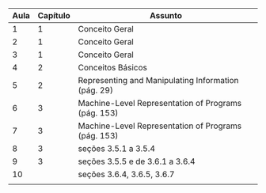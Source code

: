 
| Aula | Capítulo | Assunto                                             |
| ---- | -------- | --------------------------------------------------- |
| 1    | 1        | Conceito Geral                                      |
| 2    | 1        | Conceito Geral                                      |
| 3    | 1        | Conceito Geral                                      |
| 4    | 2        | Conceitos Básicos                                   |
| 5    | 2        | Representing and Manipulating Information (pág. 29) |
| 6    | 3        | Machine-Level Representation of Programs (pág. 153) |
| 7    | 3        | Machine-Level Representation of Programs (pág. 153) |
| 8    | 3        | seções 3.5.1 a 3.5.4                                |
| 9    | 3        | seções 3.5.5 e de 3.6.1 a 3.6.4                     |
| 10   |          | seções 3.6.4, 3.6.5, 3.6.7                          |
|      |          |                                                     |
